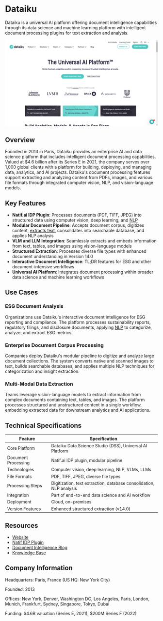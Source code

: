 # Dataiku

Dataiku is a universal AI platform offering document intelligence capabilities through its data science and machine learning platform with intelligent document processing plugins for text extraction and analysis.

![Dataiku](assets/dataiku.png)


## Overview

Founded in 2013 in Paris, Dataiku provides an enterprise AI and data science platform that includes intelligent document processing capabilities. Valued at $4.6 billion after its Series E in 2021, the company serves over 1,000 global clients with a platform for building, deploying, and managing data, analytics, and AI projects. Dataiku's document processing features support extracting and analyzing content from PDFs, images, and various file formats through integrated computer vision, NLP, and vision-language models.

## Key Features

- **Natif.ai IDP Plugin**: Processes documents (PDF, TIFF, JPEG) into structured data using computer vision, deep learning, and [NLP](../../capabilities/natural-language-processing/index.md)
- **Modular Document Pipeline**: Accepts document corpus, digitizes content, [extracts text](../../capabilities/extraction/index.md), consolidates into searchable database, and applies NLP analysis
- **VLM and LLM Integration**: Seamlessly extracts and embeds information from text, tables, and images using vision-language models
- **Structured Extraction**: Processes diverse file types with enhanced document understanding in Version 14.0
- **Interactive Document Intelligence**: TL;DR features for ESG and other document-intensive workflows
- **Universal AI Platform**: Integrates document processing within broader data science and machine learning workflows

## Use Cases

### ESG Document Analysis
Organizations use Dataiku's interactive document intelligence for ESG reporting and compliance. The platform processes sustainability reports, regulatory filings, and disclosure documents, applying [NLP](../../capabilities/natural-language-processing/index.md) to categorize, analyze, and extract ESG metrics.

### Enterprise Document Corpus Processing
Companies deploy Dataiku's modular pipeline to digitize and analyze large document collections. The system converts native and scanned images to text, builds searchable databases, and applies multiple NLP techniques for categorization and insight extraction.

### Multi-Modal Data Extraction
Teams leverage vision-language models to extract information from complex documents containing text, tables, and images. The platform processes structured and unstructured content in a single workflow, embedding extracted data for downstream analytics and AI applications.

## Technical Specifications

| Feature | Specification |
|---------|---------------|
| Core Platform | Dataiku Data Science Studio (DSS), Universal AI Platform |
| Document Processing | Natif.ai IDP plugin, modular pipeline |
| Technologies | Computer vision, deep learning, NLP, VLMs, LLMs |
| File Formats | PDF, TIFF, JPEG, diverse file types |
| Processing Steps | Digitization, text extraction, database consolidation, NLP analysis |
| Integration | Part of end-to-end data science and AI workflow |
| Deployment | Cloud, on-premises |
| Version Features | Enhanced structured extraction (v14.0) |

## Resources

- [Website](https://www.dataiku.com/)
- [Natif IDP Plugin](https://www.dataiku.com/product/plugins/natif-idp/)
- [Document Intelligence Blog](https://blog.dataiku.com/interactive-document-intelligence-esg)
- [Knowledge Base](https://knowledge.dataiku.com/latest/)

## Company Information

Headquarters: Paris, France (US HQ: New York City)

Founded: 2013

Offices: New York, Denver, Washington DC, Los Angeles, Paris, London, Munich, Frankfurt, Sydney, Singapore, Tokyo, Dubai

Funding: $4.6B valuation (Series E, 2021), $200M Series F (2022)
